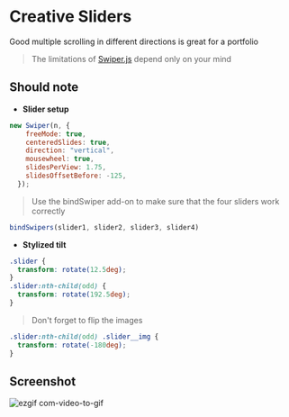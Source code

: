 # Creative Sliders


Good multiple scrolling in different directions is great for a portfolio 


>The limitations of [Swiper.js](https://swiperjs.com) depend only on your mind


## Should note

- **Slider setup**

```javascript
new Swiper(n, {
    freeMode: true,
    centeredSlides: true,
    direction: "vertical",
    mousewheel: true,
    slidesPerView: 1.75,
    slidesOffsetBefore: -125,
  });
```
>Use the bindSwiper add-on to make sure that the four sliders work correctly

```javascript
bindSwipers(slider1, slider2, slider3, slider4)
```

- **Stylized tilt**

```css
.slider {
  transform: rotate(12.5deg);
}
.slider:nth-child(odd) {
  transform: rotate(192.5deg);
}
```

>Don't forget to flip the images

```css
.slider:nth-child(odd) .slider__img {
  transform: rotate(-180deg);
}
```

## Screenshot

![ezgif com-video-to-gif](https://user-images.githubusercontent.com/113831614/224044998-d128fae0-b093-4507-a2c5-46cbb6c68013.gif)

